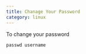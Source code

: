 ```yaml
---
title: Chanage Your Password
category: linux 
---
```


To change your password 

```
passwd username
```
